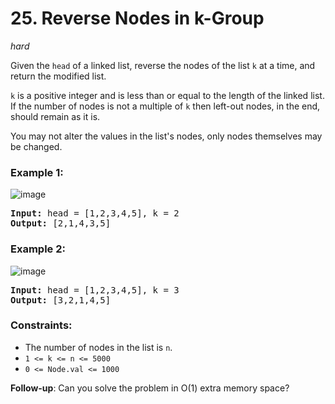 # 25. Reverse Nodes in k-Group
_hard_

Given the `head` of a linked list, reverse the nodes of the list `k` at a time, and return the modified list.

`k` is a positive integer and is less than or equal to the length of the linked list. If the number of nodes is not a multiple of `k` then left-out nodes, in the end, should remain as it is.

You may not alter the values in the list's nodes, only nodes themselves may be changed.

 

### Example 1:
![image](https://assets.leetcode.com/uploads/2020/10/03/reverse_ex1.jpg)

<pre>
<b>Input:</b> head = [1,2,3,4,5], k = 2
<b>Output:</b> [2,1,4,3,5]
</pre>

### Example 2:
![image](https://assets.leetcode.com/uploads/2020/10/03/reverse_ex2.jpg)

<pre>
<b>Input:</b> head = [1,2,3,4,5], k = 3
<b>Output:</b> [3,2,1,4,5]
</pre>

### Constraints:

- The number of nodes in the list is `n`.
- `1 <= k <= n <= 5000`
- `0 <= Node.val <= 1000`

**Follow-up**: Can you solve the problem in O(1) extra memory space?